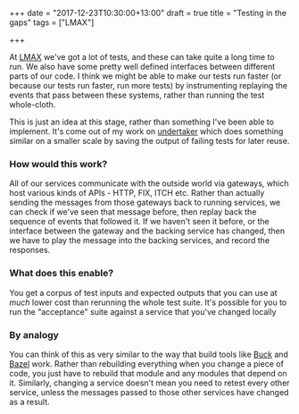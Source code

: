 +++
date = "2017-12-23T10:30:00+13:00"
draft = true
title = "Testing in the gaps"
tags = ["LMAX"]

+++

At [LMAX](https://www.lmax.com/) we've got a lot of tests, and these can take quite a long time to run. We also have 
some pretty well defined interfaces between different parts of our code. I think we might be able to make our tests run
faster (or because our tests run faster, run more tests) by instrumenting replaying the events that pass between these
systems, rather than running the test whole-cloth.

<!-- more -->

This is just an idea at this stage, rather than something I've been able to implement. It's come out of my work on 
[undertaker](https://github.com/lfn3/undertaker) which does something similar on a smaller scale by saving the output
of failing tests for later reuse. 

### How would this work?

All of our services communicate with the outside world via gateways, which host various kinds of APIs - HTTP, FIX, ITCH
etc. Rather than actually sending the messages from those gateways back to running services, we can check if we've seen
that message before, then replay back the sequence of events that followed it. If we haven't seen it before, or the 
interface between the gateway and the backing service has changed, then we have to play the message into the backing 
services, and record the responses.

### What does this enable?

You get a corpus of test inputs and expected outputs that you can use at *much* lower cost than rerunning the whole test
suite. It's possible for you to run the "acceptance" suite against a service that you've changed locally 

### By analogy

You can think of this as very similar to the way that build tools like [Buck](https://buckbuild.com/) and 
[Bazel](https://bazel.build/) work. Rather than rebuilding everything when you change a piece of code, you just have to
rebuild that module and any modules that depend on it. Similarly, changing a service doesn't mean you need to retest
every other service, unless the messages passed to those other services have changed as a result.